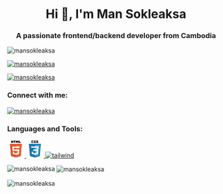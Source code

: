 <h1 align="center">Hi 👋, I'm Man Sokleaksa</h1>
<h3 align="center">A passionate frontend/backend developer from Cambodia</h3>

<p align="left"> <img src="https://komarev.com/ghpvc/?username=mansokleaksa&label=Profile%20views&color=0e75b6&style=flat" alt="mansokleaksa" /> </p>

<p align="left"> <a href="https://github.com/ryo-ma/github-profile-trophy"><img src="https://github-profile-trophy.vercel.app/?username=mansokleaksa" alt="mansokleaksa" /></a> </p>

<p align="left"> <a href="https://twitter.com/mansokleaksa" target="blank"><img src="https://img.shields.io/twitter/follow/mansokleaksa?logo=twitter&style=for-the-badge" alt="mansokleaksa" /></a> </p>

<h3 align="left">Connect with me:</h3>
<p align="left">
<a href="https://twitter.com/mansokleaksa" target="blank"><img align="center" src="https://raw.githubusercontent.com/rahuldkjain/github-profile-readme-generator/master/src/images/icons/Social/twitter.svg" alt="mansokleaksa" height="30" width="40" /></a>
</p>

<h3 align="left">Languages and Tools:</h3>
<p align="left">  <a href="https://www.w3.org/html/" target="_blank" rel="noreferrer"> <img src="https://raw.githubusercontent.com/devicons/devicon/master/icons/html5/html5-original-wordmark.svg" alt="html5" width="40" height="40"/> </a> <a href="https://www.w3schools.com/css/" target="_blank" rel="noreferrer"> <img src="https://raw.githubusercontent.com/devicons/devicon/master/icons/css3/css3-original-wordmark.svg" alt="css3" width="40" height="40"/> </a><a href="https://tailwindcss.com/" target="_blank" rel="noreferrer"> <img src="https://www.vectorlogo.zone/logos/tailwindcss/tailwindcss-icon.svg" alt="tailwind" width="40" height="40"/> </a> </p>

<p><img align="left" src="https://github-readme-stats.vercel.app/api/top-langs?username=mansokleaksa&show_icons=true&locale=en&layout=compact" alt="mansokleaksa" /></p>

<p>&nbsp;<img align="center" src="https://github-readme-stats.vercel.app/api?username=mansokleaksa&show_icons=true&locale=en" alt="mansokleaksa" /></p>

<p><img align="center" src="https://github-readme-streak-stats.herokuapp.com/?user=mansokleaksa&" alt="mansokleaksa" /></p>

